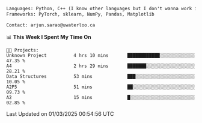 ```txt
Languages: Python, C++ (I know other languages but I don't wanna work in em)
Frameworks: PyTorch, sklearn, NumPy, Pandas, Matplotlib

Contact: arjun.sarao@uwaterloo.ca
```

<!--START_SECTION:waka-->
📊 **This Week I Spent My Time On** 

```text
🐱‍💻 Projects: 
Unknown Project          4 hrs 10 mins       ████████████░░░░░░░░░░░░░   47.35 % 
A4                       2 hrs 29 mins       ███████░░░░░░░░░░░░░░░░░░   28.21 % 
Data Structures          53 mins             ███░░░░░░░░░░░░░░░░░░░░░░   10.05 % 
A2P5                     51 mins             ██░░░░░░░░░░░░░░░░░░░░░░░   09.73 % 
A2                       15 mins             █░░░░░░░░░░░░░░░░░░░░░░░░   02.85 % 
```


 Last Updated on 01/03/2025 00:54:56 UTC
<!--END_SECTION:waka-->
